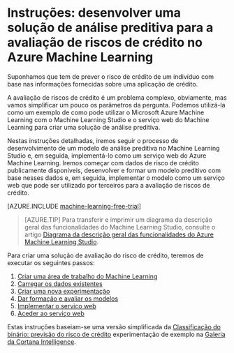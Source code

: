 <properties
    pageTitle="Uma solução preditiva para risco de crédito com Machine Learning | Microsoft Azure"
    description="Instruções detalhadas sobre como criar uma solução de análise preditiva para a avaliação de riscos de crédito no Azure Machine Learning Studio."
    keywords="risco de crédito, solução de análise preditiva, avaliação de riscos"
    services="machine-learning"
    documentationCenter=""
    authors="garyericson"
    manager="jhubbard"
    editor="cgronlun"/>

<tags
    ms.service="machine-learning"
    ms.workload="data-services"
    ms.tgt_pltfrm="na"
    ms.devlang="na"
    ms.topic="get-started-article"
    ms.date="06/10/2016"
    ms.author="garye"/>


# Instruções: desenvolver uma solução de análise preditiva para a avaliação de riscos de crédito no Azure Machine Learning

Suponhamos que tem de prever o risco de crédito de um indivíduo com base nas informações fornecidas sobre uma aplicação de crédito.  

A avaliação de riscos de crédito é um problema complexo, obviamente, mas vamos simplificar um pouco os parâmetros da pergunta. Podemos utilizá-la como um exemplo de como pode utilizar o Microsoft Azure Machine Learning com o Machine Learning Studio e o serviço web do Machine Learning para criar uma solução de análise preditiva.  

Nestas instruções detalhadas, iremos seguir o processo de desenvolvimento de um modelo de análise preditiva no Machine Learning Studio e, em seguida, implementá-lo como um serviço web do Azure Machine Learning. Iremos começar com dados de risco de crédito publicamente disponíveis, desenvolver e formar um modelo preditivo com base nesses dados e, em seguida, implementar o modelo como um serviço web que pode ser utilizado por terceiros para a avaliação de riscos de crédito.

[AZURE.INCLUDE [machine-learning-free-trial](../../includes/machine-learning-free-trial.md)]

<!-- -->

>[AZURE.TIP] Para transferir e imprimir um diagrama da descrição geral das funcionalidades do Machine Learning Studio, consulte o artigo [Diagrama da descrição geral das funcionalidades do Azure Machine Learning Studio](machine-learning-studio-overview-diagram.md).

Para criar uma solução de avaliação do risco de crédito, teremos de executar os seguintes passos:  

1.  [Criar uma área de trabalho do Machine Learning](machine-learning-walkthrough-1-create-ml-workspace.md)
2.  [Carregar os dados existentes](machine-learning-walkthrough-2-upload-data.md)
3.  [Criar uma nova experimentação](machine-learning-walkthrough-3-create-new-experiment.md)
4.  [Dar formação e avaliar os modelos](machine-learning-walkthrough-4-train-and-evaluate-models.md)
5.  [Implementar o serviço web](machine-learning-walkthrough-5-publish-web-service.md)
6.  [Aceder ao serviço web](machine-learning-walkthrough-6-access-web-service.md)

Estas instruções baseiam-se uma versão simplificada da [Classificação do binário: previsão do risco de crédito](http://go.microsoft.com/fwlink/?LinkID=525270) experimentação de exemplo na [Galeria da Cortana Intelligence](http://gallery.cortanaintelligence.com/).



<!--HONumber=sep16_HO2-->


